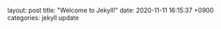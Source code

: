 layout: post
title:  "Welcome to Jekyll!"
date:   2020-11-11 16:15:37 +0900
categories: jekyll update

